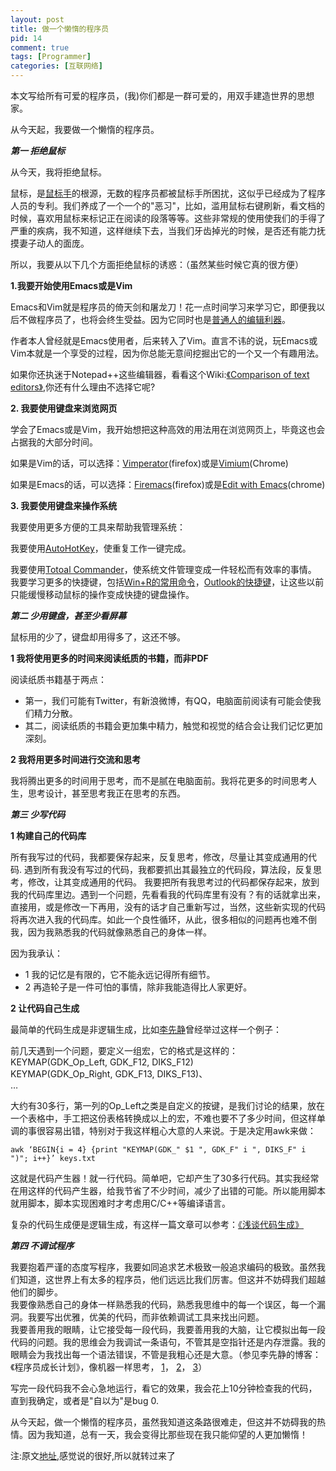 ```yaml
--- 
layout: post
title: 做一个懒惰的程序员
pid: 14
comment: true
tags: [Programmer]
categories: [互联网络]
---
```

本文写给所有可爱的程序员，(我)你们都是一群可爱的，用双手建造世界的思想家。

从今天起，我要做一个懒惰的程序员。

***第一 拒绝鼠标***

从今天，我将拒绝鼠标。

鼠标，是[鼠标手](http://baike.baidu.com/view/10901.htm)的根源，无数的程序员都被鼠标手所困扰，这似乎已经成为了程序人员的专利。我们养成了一个一个的"恶习"，比如，滥用鼠标右键刷新，看文档的时候，喜欢用鼠标来标记正在阅读的段落等等。这些非常规的使用使我们的手得了严重的疾病，我不知道，这样继续下去，当我们牙齿掉光的时候，是否还有能力抚摸妻子动人的面庞。

所以，我要从以下几个方面拒绝鼠标的诱惑：（虽然某些时候它真的很方便）

**1.我要开始使用Emacs或是Vim**

Emacs和Vim就是程序员的倚天剑和屠龙刀！花一点时间学习来学习它，即便我以后不做程序员了，也将会终生受益。因为它同时也是[普通人的编辑利器](http://blog.sina.com.cn/s/blog_46dac66f010005kw.html)。

作者本人曾经就是Emacs使用者，后来转入了Vim。直言不讳的说，玩Emacs或Vim本就是一个享受的过程，因为你总能无意间挖掘出它的一个又一个有趣用法。

如果你还执迷于Notepad++这些编辑器，看看这个Wiki:[《Comparison of text editors》](http://en.wikipedia.org/wiki/Comparison_of_text_editors),你还有什么理由不选择它呢?

**2. 我要使用键盘来浏览网页**

学会了Emacs或是Vim，我开始想把这种高效的用法用在浏览网页上，毕竟这也会占据我的大部分时间。

如果是Vim的话，可以选择：[Vimperator](https://addons.mozilla.org/zh-CN/firefox/addon/vimperator/)(firefox)或是[Vimium](https://chrome.google.com/extensions/detail/dbepggeogbaibhgnhhndojpepiihcmeb?hl=zh-cn)(Chrome)

如果是Emacs的话，可以选择：[Firemacs](https://addons.mozilla.org/zh-CN/firefox/addon/firemacs/)(firefox)或是[Edit with Emacs](https://chrome.google.com/extensions/detail/ljobjlafonikaiipfkggjbhkghgicgoh?hl=zh-cn)(chrome)

**3. 我要使用键盘来操作系统**

我要使用更多方便的工具来帮助我管理系统：

我要使用[AutoHotKey](http://xbeta.info/autohotkey-guide.htm)，使重复工作一键完成。

我要使用[Totoal Commander](http://xbeta.info/studytc/)，使系统文件管理变成一件轻松而有效率的事情。
我要学习更多的快捷键，包括[Win+R的常用命令](http://ty.cquc.edu.cn/show.aspx?id=15611&amp;cid=21)，[Outlook的快捷键](http://www.microsoft.com/china/smb/local/reading/knowledge/office/outlookkey/default.aspx)，让这些以前只能缓慢移动鼠标的操作变成快捷的键盘操作。

***第二 少用键盘，甚至少看屏幕***

鼠标用的少了，键盘却用得多了，这还不够。

**1 我将使用更多的时间来阅读纸质的书籍，而非PDF**

阅读纸质书籍基于两点：

- 第一，我们可能有Twitter，有新浪微博，有QQ，电脑面前阅读有可能会使我们精力分散。
- 其二，阅读纸质的书籍会更加集中精力，触觉和视觉的结合会让我们记忆更加深刻。

**2 我将用更多时间进行交流和思考**

我将腾出更多的时间用于思考，而不是腻在电脑面前。我将花更多的时间思考人生，思考设计，甚至思考我正在思考的东西。

***第三 少写代码***

**1 构建自己的代码库**

所有我写过的代码，我都要保存起来，反复思考，修改，尽量让其变成通用的代码.
遇到所有我没有写过的代码，我都要抓出其最独立的代码段，算法段，反复思考，修改，让其变成通用的代码。
我要把所有我思考过的代码都保存起来，放到我的代码库里边。遇到一个问题，先看看我的代码库里有没有？有的话就拿出来，直接用，或是修改一下再用，没有的话才自己重新写过，当然，这些新实现的代码将再次进入我的代码库。如此一个良性循环，从此，很多相似的问题再也难不倒我，因为我熟悉我的代码就像熟悉自己的身体一样。

因为我承认：

- 1 我的记忆是有限的，它不能永远记得所有细节。
- 2 再造轮子是一件可怕的事情，除非我能造得比人家更好。

**2 让代码自己生成**

最简单的代码生成是非逻辑生成，比如[李先静](http://blog.csdn.net/absurd/archive/2006/08/26/1123781.aspx)曾经举过这样一个例子：

前几天遇到一个问题，要定义一组宏，它的格式是这样的：  
KEYMAP(GDK_Op_Left, GDK_F12, DIKS_F12)  
KEYMAP(GDK_Op_Right, GDK_F13, DIKS_F13)、  
…

大约有30多行，第一列的Op_Left之类是自定义的按键，是我们讨论的结果，放在一个表格中，手工把这份表格转换成以上的宏，不难也要不了多少时间，但这样单调的事很容易出错，特别对于我这样粗心大意的人来说。于是决定用awk来做：

    awk ‘BEGIN{i = 4} {print "KEYMAP(GDK_" $1 ", GDK_F" i ", DIKS_F" i ")"; i++}’ keys.txt

这就是代码产生器！就一行代码。简单吧，它却产生了30多行代码。其实我经常在用这样的代码产生器，给我节省了不少时间，减少了出错的可能。所以能用脚本就用脚本，脚本实现困难时才考虑用C/C++等编译语言。

复杂的代码生成便是逻辑生成，有这样一篇文章可以参考：[《浅谈代码生成》](http://blog.csdn.net/wishfly/archive/2007/12/14/1937556.aspx)

***第四 不调试程序***

我要抱着严谨的态度写程序，我要如同追求艺术极致一般追求编码的极致。虽然我们知道，这世界上有太多的程序员，他们远远比我们厉害。但这并不妨碍我们超越他们的脚步。  
我要像熟悉自己的身体一样熟悉我的代码，熟悉我思维中的每一个误区，每一个漏洞。我要写出优雅，优美的代码，而非依赖调试工具来找出问题。  
我要善用我的眼睛，让它接受每一段代码，我要善用我的大脑，让它模拟出每一段代码的问题。我的思维会为我调试一条语句，不管其是空指针还是内存泄露。我的眼睛会为我找出每一个语法错误，不管是我粗心还是大意。（参见李先静的博客：《程序员成长计划》，像机器一样思考， [1](http://www.limodev.cn/blog/archives/774)， [2](http://www.limodev.cn/blog/archives/785)， [3](http://www.limodev.cn/blog/archives/805)）

写完一段代码我不会心急地运行，看它的效果，我会花上10分钟检查我的代码，直到我确定，或者是"自以为"是bug 0.

从今天起，做一个懒惰的程序员，虽然我知道这条路很难走，但这并不妨碍我的热情。因为我知道，总有一天，我会变得比那些现在我只能仰望的人更加懒惰！

注:原文[地址](http://blog.imalbert.com/archives/35.html),感觉说的很好,所以就转过来了
